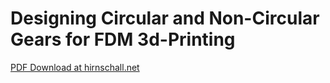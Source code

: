 # Designing Circular and Non-Circular Gears for FDM 3d-Printing

[PDF Download at hirnschall.net](https://blog.hirnschall.net/downloads)
